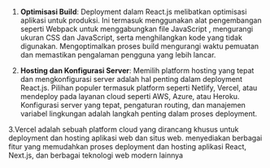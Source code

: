 1. **Optimisasi Build**: Deployment dalam React.js melibatkan optimisasi aplikasi untuk produksi. Ini termasuk menggunakan alat pengembangan seperti Webpack untuk menggabungkan file JavaScript , mengurangi ukuran CSS dan JavaScript, serta menghilangkan kode yang tidak digunakan. Mengoptimalkan proses build mengurangi waktu pemuatan dan memastikan pengalaman pengguna yang lebih lancar.

2. **Hosting dan Konfigurasi Server**: Memilih platform hosting yang tepat dan mengkonfigurasi server adalah hal penting dalam deployment React.js. Pilihan populer termasuk platform seperti Netlify, Vercel, atau mendeploy pada layanan cloud seperti AWS, Azure, atau Heroku. Konfigurasi server yang tepat, pengaturan routing, dan manajemen variabel lingkungan adalah langkah penting dalam proses deployment.

3.Vercel adalah sebuah platform cloud yang dirancang khusus untuk deployment dan hosting aplikasi web dan situs web. menyediakan berbagai fitur yang memudahkan proses deployment dan hosting aplikasi React, Next.js, dan berbagai teknologi web modern lainnya

